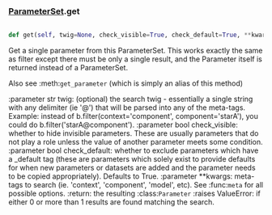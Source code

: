 ### [ParameterSet](ParameterSet.md).get

```py

def get(self, twig=None, check_visible=True, check_default=True, **kwargs)

```



Get a single parameter from this ParameterSet.  This works exactly the
same as filter except there must be only a single result, and the Parameter
itself is returned instead of a ParameterSet.

Also see :meth:`get_parameter` (which is simply an alias of this method)

:parameter str twig: (optional) the search twig - essentially a single
        string with any delimiter (ie '@') that will be parsed
        into any of the meta-tags.  Example: instead of
        b.filter(context='component', component='starA'), you
        could do b.filter('starA@component').
:parameter bool check_visible: whether to hide invisible
        parameters.  These are usually parameters that do not
        play a role unless the value of another parameter meets
        some condition.
:parameter bool check_default: whether to exclude parameters which
        have a _default tag (these are parameters which solely exist
        to provide defaults for when new parameters or datasets are
        added and the parameter needs to be copied appropriately).
        Defaults to True.
:parameter **kwargs: meta-tags to search (ie. 'context', 'component',
        'model', etc).  See :func:`meta` for all possible options.
:return: the resulting :class:`Parameter`
:raises ValueError: if either 0 or more than 1 results are found
        matching the search.

